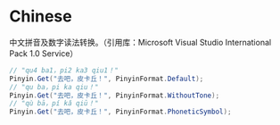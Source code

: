 # Chinese

中文拼音及数字读法转换。（引用库：Microsoft Visual Studio International Pack 1.0 Service）

```c#
// "qu4 ba1，pi2 ka3 qiu1！"
Pinyin.Get("去吧，皮卡丘！", PinyinFormat.Default);
// "qu ba，pi ka qiu！"
Pinyin.Get("去吧，皮卡丘！", PinyinFormat.WithoutTone);
// "qù bā，pí kǎ qiū！"
Pinyin.Get("去吧，皮卡丘！", PinyinFormat.PhoneticSymbol);
```

